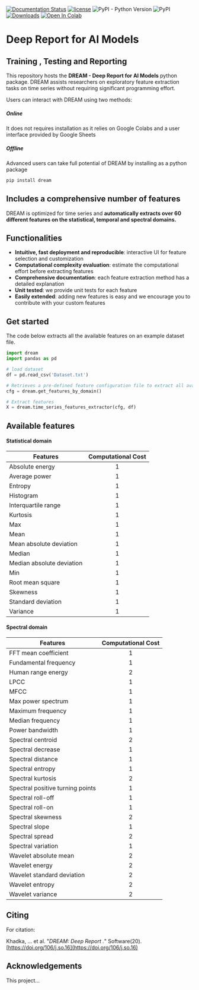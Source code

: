 [![Documentation Status](https://readthedocs.org/projects/dream/badge/?version=latest)](https://dream.readthedocs.io/en/latest/?badge=latest)
[![license](https://img.shields.io/badge/License-BSD%203-brightgreen)](https://github.com/pinnyin/dream/blob/master/LICENSE.txt)
![PyPI - Python Version](https://img.shields.io/pypi/pyversions/dream)
![PyPI](https://img.shields.io/pypi/v/dream)
[![Downloads](https://pepy.tech/badge/dream)](https://pepy.tech/project/dream)
[![Open In Colab](https://colab.research.google.com/assets/colab-badge.svg)](https://colab.research.google.com/github/pinnyin/dream/blob/master/notebooks/EEG_Example.ipynb)

# Deep Report for AI Models
## Training , Testing and Reporting
This repository hosts the **DREAM - Deep Report for AI Models** python package. DREAM assists researchers on exploratory feature extraction tasks on time series without requiring significant programming effort.

Users can interact with DREAM using two methods:
##### Online
It does not requires installation as it relies on Google Colabs and a user interface provided by Google Sheets

##### Offline
Advanced users can take full potential of DREAM by installing as a python package
```python
pip install dream
```

## Includes a comprehensive number of features
DREAM is optimized for time series and **automatically extracts over 60 different features on the statistical, temporal and spectral domains.**

## Functionalities
* **Intuitive, fast deployment and reproducible**: interactive UI for feature selection and customization
* **Computational complexity evaluation**: estimate the computational effort before extracting features
* **Comprehensive documentation**: each feature extraction method has a detailed explanation
* **Unit tested**: we provide unit tests for each feature
* **Easily extended**: adding new features is easy and we encourage you to contribute with your custom features

## Get started
The code below extracts all the available features on an example dataset file.

```python
import dream
import pandas as pd

# load dataset
df = pd.read_csv('Dataset.txt')

# Retrieves a pre-defined feature configuration file to extract all available features
cfg = dream.get_features_by_domain()

# Extract features
X = dream.time_series_features_extractor(cfg, df)
```

## Available features

#### Statistical domain
| Features                   | Computational Cost |
|----------------------------|:------------------:|
| Absolute energy            |          1         |
| Average power              |          1         |
| Entropy                    |          1         |
| Histogram                  |          1         |
| Interquartile range        |          1         |
| Kurtosis                   |          1         |
| Max                        |          1         |
| Mean                       |          1         |
| Mean absolute deviation    |          1         |
| Median                     |          1         |
| Median absolute deviation  |          1         |
| Min                        |          1         |
| Root mean square           |          1         |
| Skewness                   |          1         |
| Standard deviation         |          1         |
| Variance                   |          1         |





#### Spectral domain
| Features                          | Computational Cost |
|-----------------------------------|:------------------:|
| FFT mean coefficient              |          1         |
| Fundamental frequency             |          1         |
| Human range energy                |          2         |
| LPCC                              |          1         |
| MFCC                              |          1         |
| Max power spectrum                |          1         |
| Maximum frequency                 |          1         |
| Median frequency                  |          1         |
| Power bandwidth                   |          1         |
| Spectral centroid                 |          2         |
| Spectral decrease                 |          1         |
| Spectral distance                 |          1         |
| Spectral entropy                  |          1         |
| Spectral kurtosis                 |          2         |
| Spectral positive turning points  |          1         |
| Spectral roll-off                 |          1         |
| Spectral roll-on                  |          1         |
| Spectral skewness                 |          2         |
| Spectral slope                    |          1         |
| Spectral spread                   |          2         |
| Spectral variation                |          1         |
| Wavelet absolute mean             |          2         |
| Wavelet energy                    |          2         |
| Wavelet standard deviation        |          2         |
| Wavelet entropy                   |          2         |
| Wavelet variance                  |          2         |


## Citing
For citation:

Khadka, ... et al. "*DREAM: Deep Report .*" Software(20). [https://doi.org/106/j.so.16](https://doi.org/106/j.so.16)

## Acknowledgements
This project...
